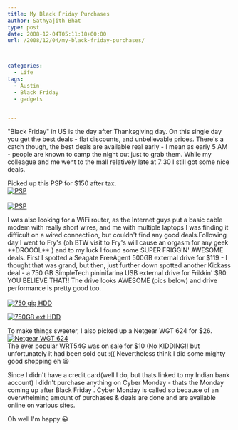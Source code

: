 ```yaml
---
title: My Black Friday Purchases
author: Sathyajith Bhat
type: post
date: 2008-12-04T05:11:18+00:00
url: /2008/12/04/my-black-friday-purchases/



categories:
  - Life
tags:
  - Austin
  - Black Friday
  - gadgets


---
```

"Black Friday" in US is the day after Thanksgiving day. On this single day you get the best deals - flat discounts, and unbelievable prices. There's a catch though, the best deals are available real early - I mean as early 5 AM - people are known to camp the night out just to grab them. While my colleague and me went to the mall relatively late at 7:30 I still got some nice deals.



Picked up this PSP for $150 after tax.  
<a href="https://www.flickr.com/photos/sathyabhat/3070126750/in/set-72157605200758599/" target="_blank"><img src="https://farm4.static.flickr.com/3055/3070126750_5b4f3e5fd2.jpg?v=0" alt="PSP" /></a>  
<a href="https://www.flickr.com/photos/sathyabhat/3070180730/" target="_blank"><br /> <img src="https://farm4.static.flickr.com/3009/3070180730_f7d1a832b9.jpg?v=0" alt="PSP" /></a>

I was also looking for a WiFi router, as the Internet guys put a basic cable modem with really short wires, and me with multiple laptops I was finding it difficult on a wired connectiion, but couldn't find any good deals.Following day I went to Fry's (oh BTW visit to Fry's will cause an orgasm for any geek \*\*DROOOL\*\* ) and to my luck I found some SUPER FRIGGIN' AWESOME deals. First I spotted a Seagate FreeAgent 500GB external drive for $119 - I thought that was grand, but then, just further down spotted another Kickass deal - a 750 GB SimpleTech pininifarina USB external drive for Frikkin' $90. YOU BELIEVE THAT!! The drive looks AWESOME (pics below) and drive performance is pretty good too.  
<a href="https://www.flickr.com/photos/sathyabhat/3069315125/in/set-72157605200758599/" target="_blank"><br /> <img src="https://farm4.static.flickr.com/3227/3069315125_6265ff2cc3.jpg?v=0" alt="750 gig HDD" /></a>

<a href="https://www.flickr.com/photos/sathyabhat/3070140782/in/set-72157605200758599/" target="_blank"><img src="https://farm4.static.flickr.com/3190/3070140782_efcd66b9f8.jpg?v=0" alt="750GB ext HDD" /></a>

To make things sweeter, I also picked up a Netgear WGT 624 for $26.  
<a href="https://www.flickr.com/photos/sathyabhat/3069348789/" target="_blank"><img src="https://farm4.static.flickr.com/3212/3069348789_3a50f0290a.jpg?v=0" alt="Netgear WGT 624" /></a>  
The ever popular WRT54G was on sale for $10 (No KIDDING!! but unfortunately it had been sold out :(( Nevertheless think I did some mighty good shopping eh 😀

Since I didn't have a credit card(well I do, but thats linked to my Indian bank account) I didn't purchase anything on Cyber Monday - thats the Monday coming up after Black Friday . Cyber Monday is called so because of an overwhelming amount of purchases & deals are done and are available online on various sites.

Oh well I'm happy 😀
